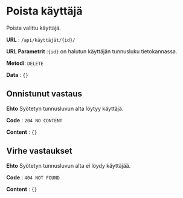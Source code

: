 # Poista käyttäjä

Poista valittu käyttäjä.

**URL** : `/api/käyttäjät/{id}/`

**URL Parametrit** :`{id}` on halutun käyttäjän tunnusluku tietokannassa.

**Metodi**: `DELETE`

**Data** : `{}`

## Onnistunut vastaus

**Ehto** Syötetyn tunnusluvun alta löytyy käyttäjä.

**Code** : `204 NO CONTENT`

**Content** : `{}`

## Virhe vastaukset

**Ehto** Syötetyn tunnusluvun alta ei löydy käyttäjää.

**Code** : `404 NOT FOUND`

**Content** : `{}`
